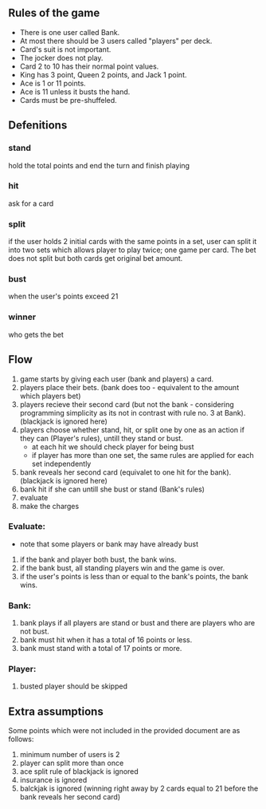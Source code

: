 ## Rules of the game
- There is one user called Bank. 
- At most there should be 3 users called "players" per deck.
- Card's suit is not important.
- The jocker does not play.
- Card 2 to 10 has their normal point values.
- King has 3 point, Queen 2 points, and Jack 1 point.
- Ace is 1 or 11 points. 
- Ace is 11 unless it busts the hand.
- Cards must be pre-shuffeled.


## Defenitions
### stand
hold the total points and end the turn and finish playing

### hit
ask for a card  

### split
if the user holds 2 initial cards with the same points in a set, user can split it into two sets which allows player to play twice; one game per card. The bet does not split but both cards get original bet amount.  

### bust
when the user's points exceed 21

### winner
who gets the bet  


## Flow
1. game starts by giving each user (bank and players) a card.
2. players place their bets. (bank does too - equivalent to the amount which players bet)
3. players recieve their second card (but not the bank - considering programming simplicity as its not in contrast with rule no. 3 at Bank). (blackjack is ignored here)
4. players choose whether stand, hit, or split one by one as an action if they can (Player's rules), untill they stand or bust.  
    - at each hit we should check player for being bust
    - if player has more than one set, the same rules are applied for each set independently
5. bank reveals her second card (equivalet to one hit for the bank). (blackjack is ignored here)
6. bank hit if she can untill she bust or stand (Bank's rules)
7. evaluate
8. make the charges


### Evaluate:
- note that some players or bank may have already bust
1. if the bank and player both bust, the bank wins.
2. if the bank bust, all standing players win and the game is over.
3. if the user's points is less than or equal to the bank's points, the bank wins.


### Bank:
1. bank plays if all players are stand or bust and there are players who are not bust.
2. bank must hit when it has a total of 16 points or less.
3. bank must stand with a total of 17 points or more.


### Player:
1. busted player should be skipped 


## Extra assumptions
Some points which were not included in the provided document are as follows:
1. minimum number of users is 2
2. player can split more than once 
3. ace split rule of blackjack is ignored
4. insurance is ignored
5. balckjak is ignored (winning right away by 2 cards equal to 21 before the bank reveals her second card)
